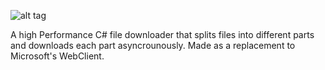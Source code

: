 ![alt tag](https://image.ibb.co/h2tK8v/Untitled_1.png)


A high Performance C# file downloader that splits files into different parts and downloads each part asyncrounously. Made as a replacement to Microsoft's WebClient.
